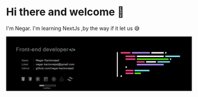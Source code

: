 # Hi there and welcome 👋
I'm Negar. I'm learning NextJs ,by the way if it let us 😅

<img src="/git-cover2.jpg"/>
